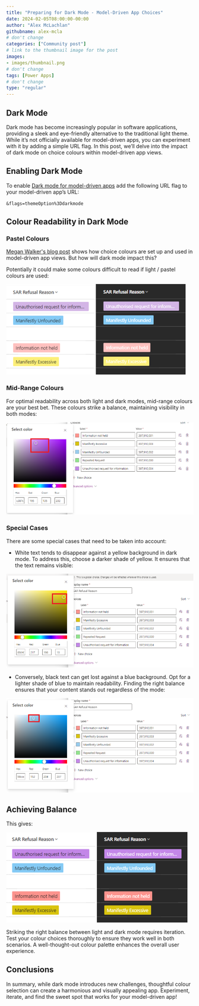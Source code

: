 ```yaml
---
title: "Preparing for Dark Mode - Model-Driven App Choices"
date: 2024-02-05T08:00:00-00:00
author: "Alex McLachlan"
githubname: alex-mcla
# don't change
categories: ["Community post"]
# link to the thumbnail image for the post
images:
- images/thumbnail.png
# don't change
tags: [Power Apps]
# don't change
type: "regular"
---
```


## Dark Mode

Dark mode has become increasingly popular in software applications, providing a sleek and eye-friendly alternative to the traditional light theme. While it’s not officially available for model-driven apps, you can experiment with it by adding a simple URL flag. In this post, we’ll delve into the impact of dark mode on choice colours within model-driven app views.

## Enabling Dark Mode

To enable [Dark mode for model-driven apps](https://hackingpowerplatform.com/dark-mode-for-microsoft-dataverse/) add the following URL flag to your model-driven app’s URL:

```
&flags=themeOption%3Ddarkmode
```

## Colour Readability in Dark Mode

### Pastel Colours

[Megan Walker's blog post](https://meganvwalker.com/grid-components-in-model-driven-apps-d365/) shows how choice colours are set up and used in model-driven app views. But how will dark mode impact this?

Potentially it could make some colours difficult to read if light / pastel colours are used:

![Pastel colours](images/pastel.png)

### Mid-Range Colours

For optimal readability across both light and dark modes, mid-range colours are your best bet. These colours strike a balance, maintaining visibility in both modes:

![Mid-range colour](images/mid-range.png)

### Special Cases

There are some special cases that need to be taken into account:

- White text tends to disappear against a yellow background in dark mode. To address this, choose a darker shade of yellow. It ensures that the text remains visible:

![Darker shade of yellow](images/yellow.png)

- Conversely, black text can get lost against a blue background. Opt for a lighter shade of blue to maintain readability. Finding the right balance ensures that your content stands out regardless of the mode:

![Lighter shade of blue](images/blue.png)

## Achieving Balance

This gives:

![Balanced colours](images/balanced.png)

Striking the right balance between light and dark mode requires iteration. Test your colour choices thoroughly to ensure they work well in both scenarios. A well-thought-out colour palette enhances the overall user experience.

## Conclusions

In summary, while dark mode introduces new challenges, thoughtful colour selection can create a harmonious and visually appealing app. Experiment, iterate, and find the sweet spot that works for your model-driven app!
